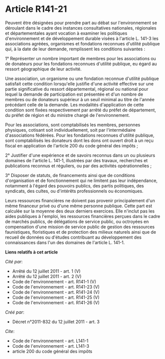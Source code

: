 # Article R141-21

Peuvent être désignées pour prendre part au débat sur l'environnement se déroulant dans le cadre des instances consultatives
nationales, régionales et départementales ayant vocation à examiner les politiques d'environnement et de développement
durable visées à l'article L. 141-3 les associations agréées, organismes et fondations reconnues d'utilité publique qui, à la
date de leur demande, remplissent les conditions suivantes :

1° Représenter un nombre important de membres pour les associations ou de donateurs pour les fondations reconnues d'utilité
publique, eu égard au ressort géographique de leur activité.

Une association, un organisme ou une fondation reconnue d'utilité publique satisfait cette condition lorsqu'elle justifie
d'une activité effective sur une partie significative du ressort départemental, régional ou national pour lequel la demande
de participation est présentée et d'un nombre de membres ou de donateurs supérieur à un seuil minimal au titre de l'année
précédant celle de la demande. Les modalités d'application de cette condition sont fixées respectivement par arrêté du préfet
de département, du préfet de région et du ministre chargé de l'environnement.

Pour les associations, sont comptabilisés les membres, personnes physiques, cotisant soit individuellement, soit par
l'intermédiaire d'associations fédérées. Pour les fondations reconnues d'utilité publique, sont comptabilisés les donateurs
dont les dons ont ouvert droit à un reçu fiscal en application de l'article 200 du code général des impôts ;

2° Justifier d'une expérience et de savoirs reconnus dans un ou plusieurs domaines de l'article L. 141-1, illustrées par des
travaux, recherches et publications reconnus et réguliers, ou par des activités opérationnelles ;

3° Disposer de statuts, de financements ainsi que de conditions d'organisation et de fonctionnement qui ne limitent pas leur
indépendance, notamment à l'égard des pouvoirs publics, des partis politiques, des syndicats, des cultes, ou d'intérêts
professionnels ou économiques.

Leurs ressources financières ne doivent pas provenir principalement d'un même financeur privé ou d'une même personne
publique. Cette part est calculée sur la moyenne des deux derniers exercices. Elle n'inclut pas les aides publiques à
l'emploi, les ressources financières perçues dans le cadre de marchés publics, de délégations de service public, ou octroyées
en compensation d'une mission de service public de gestion des ressources faunistiques, floristiques et de protection des
milieux naturels ainsi que de recueil de données ou d'études contribuant au développement des connaissances dans l'un des
domaines de l'article L. 141-1.

**Liens relatifs à cet article**

_Cité par_:

  - Arrêté du 12 juillet 2011 - art. 1 (V)
  - Arrêté du 12 juillet 2011 - art. 2 (V)
  - Code de l'environnement - art. R141-1 (V)
  - Code de l'environnement - art. R141-23 (V)
  - Code de l'environnement - art. R141-24 (V)
  - Code de l'environnement - art. R141-25 (V)
  - Code de l'environnement - art. R141-26 (V)

_Créé par_:

  - Décret n°2011-832 du 12 juillet 2011 - art. 3

_Cite_:

  - Code de l'environnement - art. L141-1
  - Code de l'environnement - art. L141-3
  - article 200 du code général des impôts
